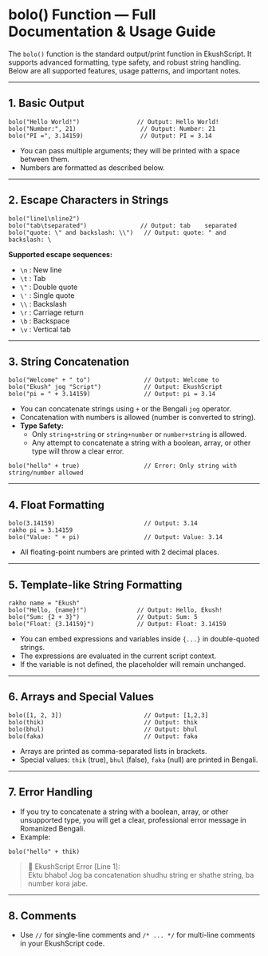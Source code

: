# bolo() Function — Full Documentation & Usage Guide

The `bolo()` function is the standard output/print function in EkushScript. It supports advanced formatting, type safety, and robust string handling. Below are all supported features, usage patterns, and important notes.

---

## 1. Basic Output

```ekush
bolo("Hello World!")                // Output: Hello World!
bolo("Number:", 21)                  // Output: Number: 21
bolo("PI =", 3.14159)                // Output: PI = 3.14
```

- You can pass multiple arguments; they will be printed with a space between them.
- Numbers are formatted as described below.

---

## 2. Escape Characters in Strings

```ekush
bolo("line1\nline2")
bolo("tab\tseparated")               // Output: tab    separated
bolo("quote: \" and backslash: \\")   // Output: quote: " and backslash: \
```

**Supported escape sequences:**

- `\n` : New line
- `\t` : Tab
- `\"` : Double quote
- `\'` : Single quote
- `\\` : Backslash
- `\r` : Carriage return
- `\b` : Backspace
- `\v` : Vertical tab

---

## 3. String Concatenation

```ekush
bolo("Welcome" + " to")               // Output: Welcome to
bolo("Ekush" jog "Script")            // Output: EkushScript
bolo("pi = " + 3.14159)               // Output: pi = 3.14
```

- You can concatenate strings using `+` or the Bengali `jog` operator.
- Concatenation with numbers is allowed (number is converted to string).
- **Type Safety:**
  - Only `string+string` or `string+number` or `number+string` is allowed.
  - Any attempt to concatenate a string with a boolean, array, or other type will throw a clear error.

```ekush
bolo("hello" + true)                  // Error: Only string with string/number allowed
```

---

## 4. Float Formatting

```ekush
bolo(3.14159)                         // Output: 3.14
rakho pi = 3.14159
bolo("Value: " + pi)                  // Output: Value: 3.14
```

- All floating-point numbers are printed with 2 decimal places.

---

## 5. Template-like String Formatting

```ekush
rakho name = "Ekush"
bolo("Hello, {name}!")              // Output: Hello, Ekush!
bolo("Sum: {2 + 3}")                // Output: Sum: 5
bolo("Float: {3.14159}")            // Output: Float: 3.14159
```

- You can embed expressions and variables inside `{...}` in double-quoted strings.
- The expressions are evaluated in the current script context.
- If the variable is not defined, the placeholder will remain unchanged.

---

## 6. Arrays and Special Values

```ekush
bolo([1, 2, 3])                       // Output: [1,2,3]
bolo(thik)                            // Output: thik
bolo(bhul)                            // Output: bhul
bolo(faka)                            // Output: faka
```

- Arrays are printed as comma-separated lists in brackets.
- Special values: `thik` (true), `bhul` (false), `faka` (null) are printed in Bengali.

---

## 7. Error Handling

- If you try to concatenate a string with a boolean, array, or other unsupported type, you will get a clear, professional error message in Romanized Bengali.
- Example:

```ekush
bolo("hello" + thik)
```

>🚨 EkushScript Error [Line 1]:  
>Ektu bhabo! Jog ba concatenation shudhu string er shathe string, ba number kora jabe.

---

## 8. Comments

- Use `//` for single-line comments and `/* ... */` for multi-line comments in your EkushScript code.
